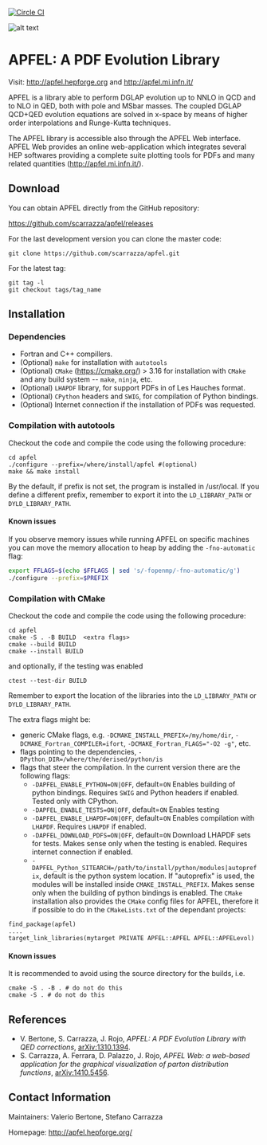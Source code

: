 [![Circle CI](https://circleci.com/gh/scarrazza/apfel/tree/master.svg?style=svg)](https://circleci.com/gh/scarrazza/apfel/tree/master)

![alt text](https://github.com/scarrazza/apfel/raw/master/resources/logoapfel.png "Logo APFEL")

# APFEL: A PDF Evolution Library

Visit: http://apfel.hepforge.org and http://apfel.mi.infn.it/
 
APFEL is a library able to perform DGLAP evolution up to NNLO in QCD
and to NLO in QED, both with pole and MSbar masses. The coupled DGLAP
QCD+QED evolution equations are solved in x-space by means of higher
order interpolations and Runge-Kutta techniques.

The APFEL library is accessible also through the APFEL Web
interface. APFEL Web provides an online web-application which
integrates several HEP softwares providing a complete suite plotting
tools for PDFs and many related quantities (http://apfel.mi.infn.it/).

## Download

You can obtain APFEL directly from the GitHub repository:

https://github.com/scarrazza/apfel/releases

For the last development version you can clone the master code:

```Shell
git clone https://github.com/scarrazza/apfel.git
```

For the latest tag:

```Shell
git tag -l
git checkout tags/tag_name
```

## Installation 
### Dependencies
 - Fortran and C++ compillers.
 - (Optional) `make` for installation with `autotools`
 - (Optional) `CMake` (https://cmake.org/) > 3.16 for installation with `CMake` and any build system -- `make`, `ninja`, etc.
 - (Optional) `LHAPDF` library, for support PDFs in of Les Hauches format.
 - (Optional) `CPython` headers and `SWIG`, for compilation of Python bindings.
 - (Optional) Internet connection if the installation of PDFs was requested.
 
### Compilation with autotools
Checkout the code and compile the code using the
following procedure:

```Shell
cd apfel
./configure --prefix=/where/install/apfel #(optional)
make && make install
```

By the default, if prefix is not set, the program is installed in
/usr/local. If you define a different prefix, remember to export
it into the `LD_LIBRARY_PATH` or `DYLD_LIBRARY_PATH`.

#### Known issues

If you observe memory issues while running APFEL on specific machines you can move the memory allocation to heap by adding the `-fno-automatic` flag:
```bash
export FFLAGS=$(echo $FFLAGS | sed 's/-fopenmp/-fno-automatic/g')
./configure --prefix=$PREFIX 
```

### Compilation with CMake
Checkout the code and compile the code using the
following procedure:

```Shell
cd apfel
cmake -S . -B BUILD  <extra flags>
cmake --build BUILD
cmake --install BUILD
```
and optionally, if the testing was enabled

```Shell
ctest --test-dir BUILD
```

Remember to export the location of the libraries into the `LD_LIBRARY_PATH` or `DYLD_LIBRARY_PATH`.

The extra flags might be:
- generic CMake flags, e.g. `-DCMAKE_INSTALL_PREFIX=/my/home/dir`, `-DCMAKE_Fortran_COMPILER=ifort`, `-DCMAKE_Fortran_FLAGS="-O2 -g"`, etc.
- flags pointing to the dependencies, `-DPython_DIR=/where/the/derised/python/is`
- flags that steer the compilation. In the current version there are the following flags: 
   - `-DAPFEL_ENABLE_PYTHON=ON|OFF`, default=`ON`    Enables building of python bindings. Requires `SWIG` and Python headers if enabled. Tested only with CPython.
   - `-DAPFEL_ENABLE_TESTS=ON|OFF`, default=`ON`     Enables testing
   - `-DAPFEL_ENABLE_LHAPDF=ON|OFF`, default=`ON`    Enables compilation with `LHAPDF`. Requires `LHAPDF` if enabled.
   - `-DAPFEL_DOWNLOAD_PDFS=ON|OFF`, default=`ON`    Download LHAPDF sets for tests. Makes sense only when the testing is enabled. Requires internet connection if enabled.
   - `-DAPFEL_Python_SITEARCH=/path/to/install/python/modules|autoprefix`, default is the python system location. If "autoprefix" is used, the modules will be installed inside 
    `CMAKE_INSTALL_PREFIX`. Makes sense only when the building of python bindings is enabled.
The `CMake` installation also provides the `CMake` config files for APFEL, therefore it if possible to
do in the `CMakeLists.txt` of the dependant projects:

```Shell
find_package(apfel)
....
target_link_libraries(mytarget PRIVATE APFEL::APFEL APFEL::APFELevol)

```

#### Known issues
It is recommended to avoid using the source directory for the builds, i.e.
```Shell
cmake -S . -B . # do not do this
cmake -S . # do not do this
```

## References

- V. Bertone, S. Carrazza, J. Rojo, *APFEL: A PDF Evolution Library with QED corrections*, [arXiv:1310.1394](http://arxiv.org/abs/arXiv:1310.1394).
- S. Carrazza, A. Ferrara, D. Palazzo, J. Rojo, *APFEL Web: a web-based application for the graphical visualization of parton distribution functions*, [arXiv:1410.5456](http://arxiv.org/abs/1410.5456).

## Contact Information

Maintainers: Valerio Bertone, Stefano Carrazza

Homepage: http://apfel.hepforge.org/
